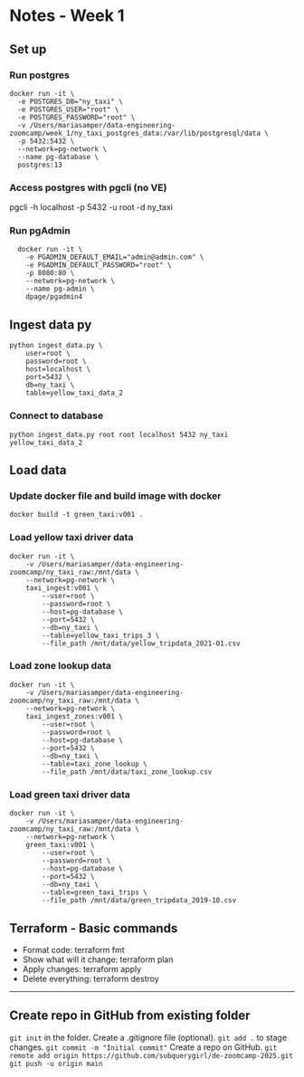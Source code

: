 
# Notes - Week 1

## Set up
### Run postgres
```
docker run -it \
  -e POSTGRES_DB="ny_taxi" \
  -e POSTGRES_USER="root" \
  -e POSTGRES_PASSWORD="root" \
  -v /Users/mariasamper/data-engineering-zoomcamp/week_1/ny_taxi_postgres_data:/var/lib/postgresql/data \
  -p 5432:5432 \
  --network=pg-network \
  --name pg-database \
  postgres:13
```

### Access postgres with pgcli (no VE)
pgcli -h localhost -p 5432 -u root -d ny_taxi

### Run pgAdmin
```
  docker run -it \
    -e PGADMIN_DEFAULT_EMAIL="admin@admin.com" \
    -e PGADMIN_DEFAULT_PASSWORD="root" \
    -p 8080:80 \
    --network=pg-network \
    --name pg-admin \
    dpage/pgadmin4
```

## Ingest data py
```
python ingest_data.py \
    user=root \
    password=root \
    host=localhost \
    port=5432 \
    db=ny_taxi \
    table=yellow_taxi_data_2
```

### Connect to database
`python ingest_data.py root root localhost 5432 ny_taxi yellow_taxi_data_2`


## Load data
### Update docker file and build image with docker
`docker build -t green_taxi:v001 .`

### Load yellow taxi driver data
```
docker run -it \
    -v /Users/mariasamper/data-engineering-zoomcamp/ny_taxi_raw:/mnt/data \
    --network=pg-network \
    taxi_ingest:v001 \
        --user=root \
        --password=root \
        --host=pg-database \
        --port=5432 \
        --db=ny_taxi \
        --table=yellow_taxi_trips_3 \
        --file_path /mnt/data/yellow_tripdata_2021-01.csv
```

### Load zone lookup data
```
docker run -it \
    -v /Users/mariasamper/data-engineering-zoomcamp/ny_taxi_raw:/mnt/data \
    --network=pg-network \
    taxi_ingest_zones:v001 \
        --user=root \
        --password=root \
        --host=pg-database \
        --port=5432 \
        --db=ny_taxi \
        --table=taxi_zone_lookup \
        --file_path /mnt/data/taxi_zone_lookup.csv
```

### Load green taxi driver data
```
docker run -it \
    -v /Users/mariasamper/data-engineering-zoomcamp/ny_taxi_raw:/mnt/data \
    --network=pg-network \
    green_taxi:v001 \
        --user=root \
        --password=root \
        --host=pg-database \
        --port=5432 \
        --db=ny_taxi \
        --table=green_taxi_trips \
        --file_path /mnt/data/green_tripdata_2019-10.csv
```

## Terraform - Basic commands
- Format code: terraform fmt
- Show what will it change: terraform plan
- Apply changes: terraform apply
- Delete everything: terraform destroy

______

## Create repo in GitHub from existing folder
`git init` in the folder.
Create a .gitignore file (optional).
`git add .` to stage changes.
`git commit -m "Initial commit"`
Create a repo on GitHub.
`git remote add origin https://github.com/subquerygirl/de-zoomcamp-2025.git`
`git push -u origin main`